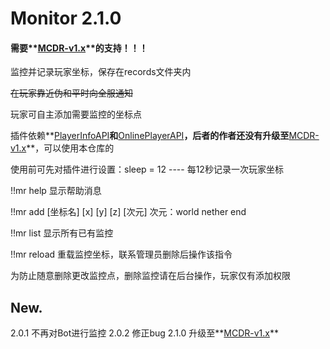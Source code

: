 # Monitor 2.1.0
#### 需要**[MCDR-v1.x](https://github.com/Fallen-Breath/MCDReforged)**的支持！！！

监控并记录玩家坐标，保存在records文件夹内

~~在玩家靠近伪和平时向全服通知~~

玩家可自主添加需要监控的坐标点

插件依赖**[PlayerInfoAPI](https://github.com/TISUnion/PlayerInfoAPI)**和**[OnlinePlayerAPI](https://github.com/zhang-anzhi/MCDReforgedPlugins/tree/master/OnlinePlayerAPI)**，后者的作者还没有升级至**[MCDR-v1.x](https://github.com/Fallen-Breath/MCDReforged)**，可以使用本仓库的

使用前可先对插件进行设置：sleep = 12 ---- 每12秒记录一次玩家坐标

!!mr help  显示帮助消息

!!mr add [坐标名] [x] [y] [z] [次元]  次元：world nether end

!!mr list  显示所有已有监控

!!mr reload  重载监控坐标，联系管理员删除后操作该指令

为防止随意删除更改监控点，删除监控请在后台操作，玩家仅有添加权限

## New.

2.0.1 不再对Bot进行监控
2.0.2 修正bug
2.1.0 升级至**[MCDR-v1.x](https://github.com/Fallen-Breath/MCDReforged)**
